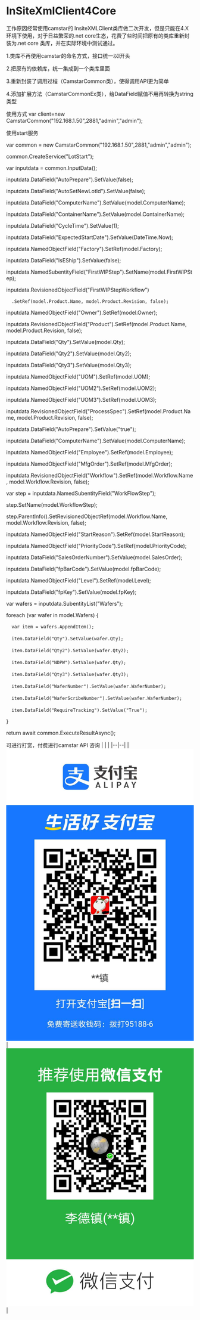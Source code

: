 # InSiteXmlClient4Core
工作原因经常使用camstar的 InsiteXMLClient类库做二次开发，但是只能在4.X环境下使用，对于日益繁荣的.net core生态，花费了些时间把原有的类库重新封装为.net core 类库，并在实际环境中测试通过。

1.类库不再使用camstar的命名方式，接口统一以I开头

2.把原有的依赖库，统一集成到一个类库里面

3.重新封装了调用过程（CamstarCommon类），使得调用API更为简单

4.添加扩展方法（CamstarCommonEx类），给DataField赋值不用再转换为string类型

使用方式
var  client=new CamstarCommon("192.168.1.50",2881,"admin","admin");


使用start服务


  var common = new CamstarCommon("192.168.1.50",2881,"admin","admin");
  
  common.CreateService("LotStart");
  
  var inputdata = common.InputData();
  
  inputdata.DataField("AutoPrepare").SetValue(false);
  
  inputdata.DataField("AutoSetNewLotId").SetValue(false);
  
  inputdata.DataField("ComputerName").SetValue(model.ComputerName);
  
  inputdata.DataField("ContainerName").SetValue(model.ContainerName);
  
  inputdata.DataField("CycleTime").SetValue(1);
  
  inputdata.DataField("ExpectedStartDate").SetValue(DateTime.Now);
  
  inputdata.NamedObjectField("Factory").SetRef(model.Factory);
  
  inputdata.DataField("IsEShip").SetValue(false);
  
  inputdata.NamedSubentityField("FirstWIPStep").SetName(model.FirstWIPStep);
  
  inputdata.RevisionedObjectField("FirstWIPStepWorkflow")
  
      .SetRef(model.Product.Name, model.Product.Revision, false);
      
  inputdata.NamedObjectField("Owner").SetRef(model.Owner);
  
  inputdata.RevisionedObjectField("Product").SetRef(model.Product.Name, model.Product.Revision, false);
  
  inputdata.DataField("Qty").SetValue(model.Qty);
  
  inputdata.DataField("Qty2").SetValue(model.Qty2);
  
  inputdata.DataField("Qty3").SetValue(model.Qty3);
  
  inputdata.NamedObjectField("UOM").SetRef(model.UOM);
  
  inputdata.NamedObjectField("UOM2").SetRef(model.UOM2);
  
  inputdata.NamedObjectField("UOM3").SetRef(model.UOM3);
  
  inputdata.RevisionedObjectField("ProcessSpec").SetRef(model.Product.Name, model.Product.Revision, false);
  
  inputdata.DataField("AutoPrepare").SetValue("true");
  
  inputdata.DataField("ComputerName").SetValue(model.ComputerName);
  
  inputdata.NamedObjectField("Employee").SetRef(model.Employee);
  
  inputdata.NamedObjectField("MfgOrder").SetRef(model.MfgOrder);
  
  inputdata.RevisionedObjectField("Workflow").SetRef(model.Workflow.Name, model.Workflow.Revision, false);
  
  var step = inputdata.NamedSubentityField("WorkFlowStep");
  
  step.SetName(model.WorkflowStep);
  
  step.ParentInfo().SetRevisionedObjectRef(model.Workflow.Name, model.Workflow.Revision, false);
  
  inputdata.NamedObjectField("StartReason").SetRef(model.StartReason);
  
  inputdata.NamedObjectField("PriorityCode").SetRef(model.PriorityCode);
  
  inputdata.DataField("SalesOrderNumber").SetValue(model.SalesOrder);
  
  inputdata.DataField("fpBarCode").SetValue(model.fpBarCode);
  
  inputdata.NamedObjectField("Level").SetRef(model.Level);
  
  inputdata.DataField("fpKey").SetValue(model.fpKey);
  
  var wafers = inputdata.SubentityList("Wafers");
  
  foreach (var wafer in model.Wafers)
  {
  
      var item = wafers.AppendItem();
      
      item.DataField("Qty").SetValue(wafer.Qty);
      
      item.DataField("Qty2").SetValue(wafer.Qty2);
      
      item.DataField("NDPW").SetValue(wafer.Qty);
      
      item.DataField("Qty3").SetValue(wafer.Qty3);
      
      item.DataField("WaferNumber").SetValue(wafer.WaferNumber);
      
      item.DataField("WaferScribeNumber").SetValue(wafer.WaferNumber);
      
      item.DataField("RequireTracking").SetValue("True");
      
  }
  
  return await common.ExecuteResultAsync();
  
  可进行打赏，付费进行camstar API 咨询
| | | 
|--|--|
| ![image.jgp](https://github.com/307209239/pay/blob/master/e6c8467a282ece0b6a73627f9e7c4e3.jpg)| ![image.jpg](https://github.com/307209239/pay/blob/master/e753183955236b6eafa6210a622afa4.jpg)| 

